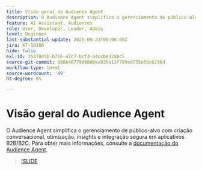 ```yaml
---
title: Visão geral do Audience Agent
description: O Audience Agent simplifica o gerenciamento de público-alvo com criação conversacional, otimização, insights e integração segura em aplicativos B2B/B2C.
feature: AI Assistant, Audiences
role: User, Developer, Leader, Admin
level: Beginner
last-substantial-update: 2025-09-23T00:00:00Z
jira: KT-19108
hide: false
exl-id: 35878e5b-b716-42c7-bcf3-a4ccbe32abc5
source-git-commit: b88b40779d00d6ea939a11f799ed735e5dc6296d
workflow-type: tm+mt
source-wordcount: '49'
ht-degree: 0%

---
```


# Visão geral do Audience Agent

O Audience Agent simplifica o gerenciamento de público-alvo com criação conversacional, otimização, insights e integração segura em aplicativos B2B/B2C. Para obter mais informações, consulte a [documentação do Audience Agent](https://experienceleague.adobe.com/en/docs/experience-cloud-ai/experience-cloud-ai/agents/audience).

>[!SLIDE](audience-agent-overview)
